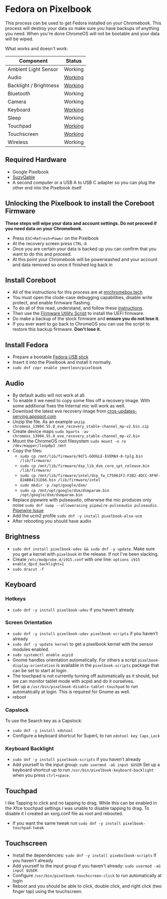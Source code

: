 # Fedora on Pixelbook

This process can be used to get Fedora installed on your Chromebook. This process will destroy your data so make sure you have backups of anything you need. When you're done ChromeOS will not be bootable and your data will be wiped.

What works and doesn't work:

| Component     | Status      |
| ------------- |-------------|
| Ambient Light Sensor | Working |
| Audio | [Working](#Audio) |
| Backlight / Brightness | [Working](#Brightness) |
| Bluetooth | Working |
| Camera | Working |
| Keyboard | [Working](#Keyboard) |
| Sleep | Working |
| Touchpad | [Working](#Touchpad) |
| Touchscreen | [Working](#Touchscreen) |
| Wireless | Working |

## Required Hardware
- Google Pixelbook
- [SuzyQable](https://www.sparkfun.com/products/14746)
- A second computer or a USB A to USB C adapter so you can plug the other end into the Pixelbook itself

## Unlocking the Pixelbook to install the Coreboot Firmware
**These steps will wipe your data and account settings. Do not proceed if you need data on your Chromebook.**
- Press `ESC+Refresh+Power` on the Pixelbook
- At the recovery screen press `CTRL-D`
- Once you are certain your data is backed up you can confirm that you want to do this and proceed.
- At this point your Chromebook will be powerwashed and your account and data removed so once it finished log back in

## Install Coreboot
- All of the instructions for this process are at [mrchromebox.tech](https://mrchromebox.tech)
- You must open the clode-case debugging capabilities, disable write protect, and enable firmware flashing.
- To do all of this read, understand, and follow these [instructions](https://mrchromebox.tech/#devices).
- Then use the [Firmware Utility Script](https://mrchromebox.tech/#fwscript) to install the UEFI firmware.
- Do make a backup of the stock firmware and **ensure you do not lose it**.
- If you ever want to go back to ChromeOS you can use the script to restore this backup firmware. **Don't lose it.**

## Install Fedora
- Prepare a bootable [Fedora USB stick](https://fedoramagazine.org/make-fedora-usb-stick/)
- Insert it into the Pixelbook and install it normally.
- `sudo dnf copr enable jmontleon/pixelbook`

## Audio
- By default audio will not work at all.
- To enable it we need to copy some files off a recovery image. With some additional fixes the Internal mic will work as well.
- Download the latest eve recovery image from [cros-updates-serving.appspot.com](https://cros-updates-serving.appspot.com/)
- Unzip the file. As an example `unzip chromeos_13904.55.0_eve_recovery_stable-channel_mp-v2.bin.zip`
- Create device maps `sudo kpartx -av chromeos_13904.55.0_eve_recovery_stable-channel_mp-v2.bin`
- Mount the ChromeOS root filesystem `sudo mount -o ro /dev/mapper/loop0p3 /mnt`
- Copy the files:
  - `sudo cp /mnt/lib/firmware/9d71-GOOGLE-EVEMAX-0-tplg.bin /lib/firmware/`
  - `sudo cp /mnt/lib/firmware/dsp_lib_dsm_core_spt_release.bin /lib/firmware/`
  - `sudo cp /mnt/lib/firmware/intel/dsp_fw_C75061F3-F2B2-4DCC-8F9F-82ABB4131E66.bin /lib/firmware/intel`
  - `sudo mkdir -p /opt/google/dsm/`
  - `sudo cp /mnt/opt/google/dsm/dsmparam.bin /opt/google/dsm/dsmparam.bin`
- Replace pipewire with pulseaudio, otherwise the mic produces only noise `sudo dnf swap --allowerasing pipewire-pulseaudio pulseaudio`. [Pipeiwire Issue](https://gitlab.freedesktop.org/pipewire/pipewire/-/issues/1452)
- Add the ucm2 profile `sudo dnf -y install pixelbook-alsa-ucm`
- After rebooting you should have audio

## Brightness
- `sudo dnf install pixelbook-udev && sudo dnf -y update`. Make sure you get a kernel with `pixelbook` in the release. If not I've been slacking.
- Create `/etc/modprobe.d/i915.conf` with one line: `options i915 enable_dpcd_backlight=1`
- `sudo dracut -f`

## Keyboard

### Hotkeys
- `sudo dnf -y install pixelbook-udev` if you haven't already

### Screen Orientation
- `sudo dnf -y install pixelbook-udev pixelbook-scripts` if you haven't already
- `sudo dnf -y update kernel` to get a pixelbook kernel with the sensor modules enabled.
- `sudo systemctl enable acpid`
- Gnome handles orientation automatically. For others a script `pixelbook-display-orientation` is available in the `pixelbook-scripts` package that can be set to start at login. 
- The touchpad is not currently turning off automatically as it should, but we can monitor tablet mode with acpid and do it ourselves.
- Set up a `/usr/bin/pixelbook-disable-tablet-touchpad` to run automatically at login. This is required for Gnome as well.
- reboot

### Capslock
To use the Search key as a Capslock:
- `sudo dnf -y install xdotool`
- Configure a keyboard shortcut for SuperL to run `xdotool key Caps_Lock`

### Keyboard Backlight
- `sudo dnf -y install pixelbook-scripts` if you haven't already
- Add yourself to the input group: `sudo usermod -aG input $USER`
Set up a keyboard shortcut up to run `/usr/bin/pixelbook-keyboard-backlight` when you press `ctrl+space`.

## Touchpad
I like Tapping to click and no tapping to drag. While this can be enabled in the Xfce touchpad settings I was unable to disable tapping to drag. To disable it I created an xorg.conf file as root and rebooted. 

- If you want the same tweak run `sudo dnf -y install pixelbook-touchpad-tweak`

## Touchscreen
- Install the dependencies: `sudo dnf -y install pixebolbook-scripts` if you haven't already
- Add yourself to the input group if you haven't already: `sudo usermod -aG input $USER`
- Configure `/usr/bin/pixelbook-touchscreen-click` to run automatically at login 
- Reboot and you should be able to click, double click, and right click (two finger tap) using the touchscreen.
